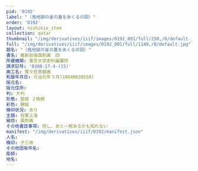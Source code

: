 ```yaml
---
pid: '0192'
label: "（鬼地獄の釜の蓋をあくるの図）"
order: '0192'
layout: nishikie_item
collection: qatar
thumbnail: "/img/derivatives/iiif/images/0192_001/full/250,/0/default.jpg"
full: "/img/derivatives/iiif/images/0192_001/full/1140,/0/default.jpg"
題名: "（鬼地獄の釜の蓋をあくるの図）"
書名: 維新前後諷刺画　四
所蔵機関: 東京大学史料編纂所
請求記号: '0380-17-4-(15)'
画工名: 惺々狂斎戯画
和暦年月日: 元治元年３月(18640030550)
版元名: 
版元住所: 
判: 大判
形態: 竪絵 ２枚続
彩色: 錦絵
検印状況: あり
主題: 将軍上洛
細目: 風刺画
その他書誌事項: 但し、あと一枚あるかも知れない
manifest: "/img/derivatives/iiif/0192/manifest.json"
人名: 
検印: 子三改
その他固有件名: 
彫師: 
地名: 
---
```

